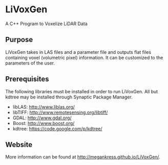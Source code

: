 # LiVoxGen
A C++ Program to Voxelize LiDAR Data

## Purpose
LiVoxGen takes in LAS files and a parameter file and outputs flat files containing voxel (volumetric pixel) information. It can be customized to the parameters of the user.

## Prerequisites
The following libraries must be installed in order to run LiVoxGen. All but kdtree may be installed through Synaptic Package Manager.

- libLAS: http://www.liblas.org/
- libTIFF: http://www.remotesensing.org/libtiff/
- GDAL: http://www.gdal.org/
- Boost: http://www.boost.org/
- kdtree: https://code.google.com/p/kdtree/

## Website
More information can be found at http://megankress.github.io/LiVoxGen/.
